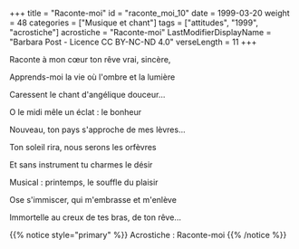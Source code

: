 +++
title = "Raconte-moi"
id = "raconte_moi_10"
date = 1999-03-20
weight = 48
categories = ["Musique et chant"]
tags = ["attitudes", "1999", "acrostiche"]
acrostiche = "Raconte-moi"
LastModifierDisplayName = "Barbara Post - Licence CC BY-NC-ND 4.0"
verseLength = 11
+++

Raconte à mon cœur ton rêve vrai, sincère,

Apprends-moi la vie où l'ombre et la lumière

Caressent le chant d'angélique douceur...

O le midi mêle un éclat : le bonheur

Nouveau, ton pays s'approche de mes lèvres...

Ton soleil rira, nous serons les orfèvres

Et sans instrument tu charmes le désir

Musical : printemps, le souffle du plaisir

Ose s'immiscer, qui m'embrasse et m'enlève

Immortelle au creux de tes bras, de ton rêve...

{{% notice style="primary" %}}
Acrostiche : Raconte-moi
{{% /notice %}}
